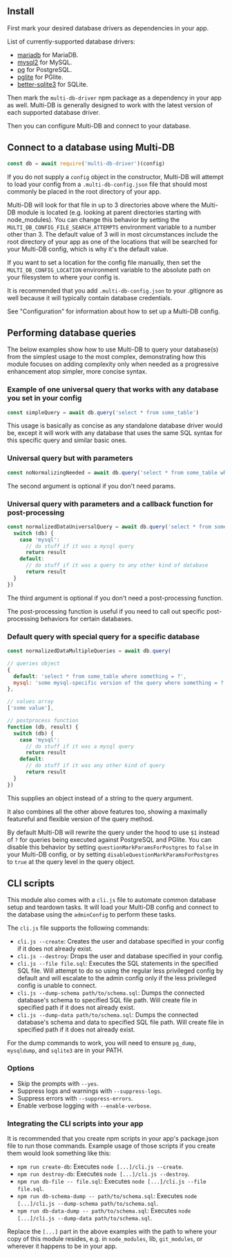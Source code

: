 ## Install

First mark your desired database drivers as dependencies in your app.

List of currently-supported database drivers:

- [mariadb](https://www.npmjs.com/package/mariadb) for MariaDB.
- [mysql2](https://www.npmjs.com/package/mysql2) for MySQL.
- [pg](https://www.npmjs.com/package/pg) for PostgreSQL.
- [pglite](https://www.npmjs.com/package/@electric-sql/pglite) for PGlite.
- [better-sqlite3](https://www.npmjs.com/package/better-sqlite3) for SQLite.

Then mark the `multi-db-driver` npm package as a dependency in your app as well. Multi-DB is generally designed to work with the latest version of each supported database driver.

Then you can configure Multi-DB and connect to your database.

## Connect to a database using Multi-DB

```javascript
const db = await require('multi-db-driver')(config)
```

If you do not supply a `config` object in the constructor, Multi-DB will attempt to load your config from a `.multi-db-config.json` file that should most commonly be placed in the root directory of your app.

Multi-DB will look for that file in up to 3 directories above where the Multi-DB module is located (e.g. looking at parent directories starting with node_modules). You can change this behavior by setting the `MULTI_DB_CONFIG_FILE_SEARCH_ATTEMPTS` environment variable to a number other than 3. The default value of 3 will in most circumstances include the root directory of your app as one of the locations that will be searched for your Multi-DB config, which is why it's the default value.

If you want to set a location for the config file manually, then set the `MULTI_DB_CONFIG_LOCATION` environment variable to the absolute path on your filesystem to where your config is.

It is recommended that you add `.multi-db-config.json` to your .gitignore as well because it will typically contain database credentials.

See "Configuration" for information about how to set up a Multi-DB config.

## Performing database queries

The below examples show how to use Multi-DB to query your database(s) from the simplest usage to the most complex, demonstrating how this module focuses on adding complexity only when needed as a progressive enhancement atop simpler, more concise syntax.

### Example of one universal query that works with any database you set in your config

```javascript
const simpleQuery = await db.query('select * from some_table')
```

This usage is basically as concise as any standalone database driver would be, except it will work with any database that uses the same SQL syntax for this specific query and similar basic ones.

### Universal query but with parameters

```javascript
const noNormalizingNeeded = await db.query('select * from some_table where something = ?', ['some value'])
```

The second argument is optional if you don't need params.

### Universal query with parameters and a callback function for post-processing

```javascript
const normalizedDataUniversalQuery = await db.query('select * from some_table where something = ?', ['some value'], function (db, result) {
  switch (db) {
    case 'mysql':
      // do stuff if it was a mysql query
      return result
    default:
      // do stuff if it was a query to any other kind of database
      return result
  }
})
```

The third argument is optional if you don't need a post-processing function.

The post-processing function is useful if you need to call out specific post-processing behaviors for certain databases.

### Default query with special query for a specific database

```javascript
const normalizedDataMultipleQueries = await db.query(

// queries object
{
  default: 'select * from some_table where something = ?',
  mysql: 'some mysql-specific version of the query where something = ?'
},

// values array
['some value'],

// postprocess function
function (db, result) {
  switch (db) {
    case 'mysql':
      // do stuff if it was a mysql query
      return result
    default:
      // do stuff if it was any other kind of query
      return result
  }
})
```

This supplies an object instead of a string to the query argument.

It also combines all the other above features too, showing a maximally featureful and flexible version of the query method.

By default Multi-DB will rewrite the query under the hood to use `$1` instead of `?` for queries being executed against PostgreSQL and PGlite. You can disable this behavior by setting `questionMarkParamsForPostgres` to `false` in your Multi-DB config, or by setting `disableQuestionMarkParamsForPostgres` to `true` at the query level in the query object.

## CLI scripts

This module also comes with a `cli.js` file to automate common database setup and teardown tasks. It will load your Multi-DB config and connect to the database using the `adminConfig` to perform these tasks.

The `cli.js` file supports the following commands:

- `cli.js --create`: Creates the user and database specified in your config if it does not already exist.
- `cli.js --destroy`: Drops the user and database specified in your config.
- `cli.js --file file.sql`: Executes the SQL statements in the specified SQL file. Will attempt to do so using the regular less privileged config by default and will escalate to the admin config only if the less privileged config is unable to connect.
- `cli.js --dump-schema path/to/schema.sql`: Dumps the connected database's schema to specified SQL file path. Will create file in specified path if it does not already exist.
- `cli.js --dump-data path/to/schema.sql`: Dumps the connected database's schema and data to specified SQL file path. Will create file in specified path if it does not already exist.

For the dump commands to work, you will need to ensure `pg_dump`, `mysqldump`, and `sqlite3` are in your PATH.

### Options

- Skip the prompts with `--yes`.
- Suppress logs and warnings with `--suppress-logs`.
- Suppress errors with `--suppress-errors`.
- Enable verbose logging with `--enable-verbose`.

### Integrating the CLI scripts into your app

It is recommended that you create npm scripts in your app's package.json file to run those commands. Example usage of those scripts if you create them would look something like this:

- `npm run create-db`: Executes `node [...]/cli.js --create`.
- `npm run destroy-db`: Executes `node [...]/cli.js --destroy`.
- `npm run db-file -- file.sql`: Executes `node [...]/cli.js --file file.sql`.
- `npm run db-schema-dump -- path/to/schema.sql`: Executes `node [...]/cli.js --dump-schema path/to/schema.sql`.
- `npm run db-data-dump -- path/to/schema.sql`: Executes `node [...]/cli.js --dump-data path/to/schema.sql`.

Replace the `[...]` part in the above examples with the path to where your copy of this module resides, e.g. in `node_modules`, lib, `git_modules`, or wherever it happens to be in your app.
